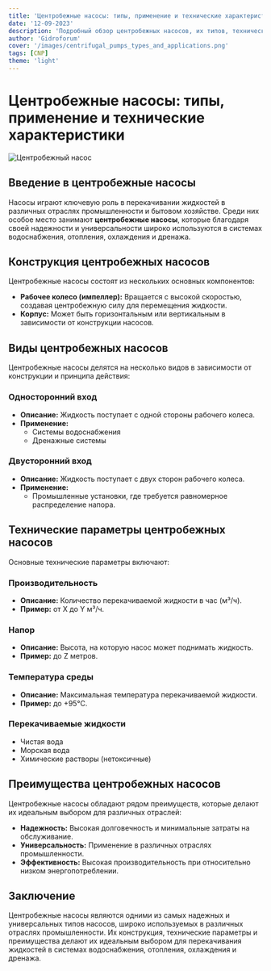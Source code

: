 ```yaml
---
title: 'Центробежные насосы: типы, применение и технические характеристики'
date: '12-09-2023'
description: 'Подробный обзор центробежных насосов, их типов, технических параметров и областей применения в промышленности.'
author: 'Gidroforum'
cover: '/images/centrifugal_pumps_types_and_applications.png'
tags: [CNP]
theme: 'light'
---
```

# Центробежные насосы: типы, применение и технические характеристики

![Центробежный насос](/images/centrifugal_pumps_types_and_applications.png)

## Введение в центробежные насосы

Насосы играют ключевую роль в перекачивании жидкостей в различных отраслях промышленности и бытовом хозяйстве. Среди них особое место занимают **центробежные насосы**, которые благодаря своей надежности и универсальности широко используются в системах водоснабжения, отопления, охлаждения и дренажа.

## Конструкция центробежных насосов

Центробежные насосы состоят из нескольких основных компонентов:

- **Рабочее колесо (импеллер):** Вращается с высокой скоростью, создавая центробежную силу для перемещения жидкости.
- **Корпус:** Может быть горизонтальным или вертикальным в зависимости от конструкции насосов.

## Виды центробежных насосов

Центробежные насосы делятся на несколько видов в зависимости от конструкции и принципа действия:

### Односторонний вход

- **Описание:** Жидкость поступает с одной стороны рабочего колеса.
- **Применение:**
  - Системы водоснабжения
  - Дренажные системы

### Двусторонний вход

- **Описание:** Жидкость поступает с двух сторон рабочего колеса.
- **Применение:**
  - Промышленные установки, где требуется равномерное распределение напора.

## Технические параметры центробежных насосов

Основные технические параметры включают:

### Производительность
- **Описание:** Количество перекачиваемой жидкости в час (м³/ч).
- **Пример:** от X до Y м³/ч.

### Напор
- **Описание:** Высота, на которую насос может поднимать жидкость.
- **Пример:** до Z метров.

### Температура среды
- **Описание:** Максимальная температура перекачиваемой жидкости.
- **Пример:** до +95°C.

### Перекачиваемые жидкости
- Чистая вода
- Морская вода
- Химические растворы (нетоксичные)

## Преимущества центробежных насосов

Центробежные насосы обладают рядом преимуществ, которые делают их идеальным выбором для различных отраслей:

- **Надежность:** Высокая долговечность и минимальные затраты на обслуживание.
- **Универсальность:** Применение в различных отраслях промышленности.
- **Эффективность:** Высокая производительность при относительно низком энергопотреблении.

## Заключение

Центробежные насосы являются одними из самых надежных и универсальных типов насосов, широко используемых в различных отраслях промышленности. Их конструкция, технические параметры и преимущества делают их идеальным выбором для перекачивания жидкостей в системах водоснабжения, отопления, охлаждения и дренажа.